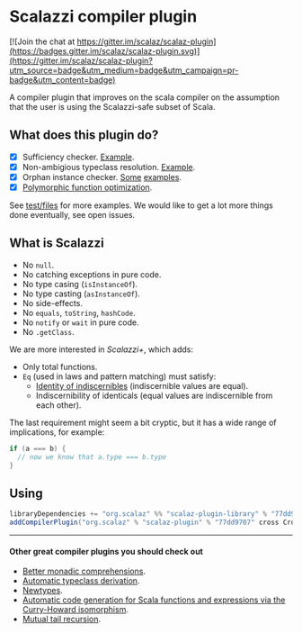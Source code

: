 # Scalazzi compiler plugin

[![Join the chat at https://gitter.im/scalaz/scalaz-plugin](https://badges.gitter.im/scalaz/scalaz-plugin.svg)](https://gitter.im/scalaz/scalaz-plugin?utm_source=badge&utm_medium=badge&utm_campaign=pr-badge&utm_content=badge)

A compiler plugin that improves on the scala compiler on the assumption that the user is using the Scalazzi-safe subset of Scala.

## What does this plugin do?

 * [x] Sufficiency checker. [Example](test/files/neg/test_bifunctor.scala).
 * [x] Non-ambigious typeclass resolution. [Example](test/files/pos/ambigious_typeclass_parameters.scala).
 * [x] Orphan instance checker. [Some](test/files/neg/orphan_definitions.scala) [examples](test/files/neg/eq_contramap.scala).
 * [x] [Polymorphic function optimization](doc/PolymorphicFunctionOptimization.md).

See [test/files](test/files) for more examples. We would like to get a lot more things done eventually, see open issues.

## What is Scalazzi

 * No `null`.
 * No catching exceptions in pure code.
 * No type casing (`isInstanceOf`).
 * No type casting (`asInstanceOf`).
 * No side-effects.
 * No `equals`, `toString`, `hashCode`.
 * No `notify` or `wait` in pure code.
 * No `.getClass`.
 
We are more interested in *Scalazzi+*, which adds:
 * Only total functions.
 * `Eq` (used in laws and pattern matching) must satisfy: 
   + [Identity of indiscernibles](https://en.wikipedia.org/wiki/Identity_of_indiscernibles) (indiscernible values are equal).
   + Indiscernibility of identicals (equal values are indiscernible from each other).

The last requirement might seem a bit cryptic, but it has a wide range of implications, for example:
```scala
if (a === b) {
  // now we know that a.type === b.type
}
```

## Using

```scala
libraryDependencies += "org.scalaz" %% "scalaz-plugin-library" % "77dd9707"
addCompilerPlugin("org.scalaz" % "scalaz-plugin" % "77dd9707" cross CrossVersion.full)
```

---

#### Other great compiler plugins you should check out
 * [Better monadic comprehensions](https://github.com/oleg-py/better-monadic-for).
 * [Automatic typeclass derivation](https://gitlab.com/fommil/scalaz-deriving/).
 * [Newtypes](https://github.com/estatico/scala-newtype).
 * [Automatic code generation for Scala functions and expressions via the Curry-Howard isomorphism](https://github.com/Chymyst/curryhoward).
 * [Mutual tail recursion](https://github.com/wheaties/TwoTails).
